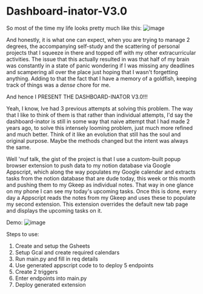 # Dashboard-inator-V3.0
So most of the time my life looks pretty much like this: 
![image](https://github.com/semisenioritis/Dashboard-inator-V3.0/assets/89476245/06af01d9-09da-4072-a126-1b41d624c90f)

And honestly, it is what one can expect, when you are trying to manage 2 degrees, the accompanying self-study and the scattering of personal projects that I squeeze in there and topped off with my other extracurricular activities. The issue that this actually resulted in was that half of my brain was constantly in a state of panic wondering if I was missing any deadlines and scampering all over the place just hoping that I wasn't forgetting anything. Adding to that the fact that I have a memory of a goldfish, keeping track of things was a _dense_ chore for me.

And hence I PRESENT THE DASHBOARD-INATOR V3.0!!!

Yeah, I know, Ive had 3 previous attempts at solving this problem. The way that I like to think of them is that rather than individual attempts, I'd say the dashboard-inator is still in some way that naive attempt that I had made 2 years ago, to solve this intensely looming problem, just much more refined and much better. Think of it like an evolution that still has the soul and original purpose. Maybe the methods changed but the intent was always the same. 

Well 'nuf talk, the gist of the project is that I use a custom-built popup browser extension to push data to my notion database via Google Appscript, which along the way populates my Google calendar and extracts tasks from the notion database that are dude today, this week or this month and pushing them to my Gkeep as individual notes. That way in one glance on my phone I can see my today's upcoming tasks. Once this is done, every day a Appscript reads the notes from my Gkeep and uses these to populate my second extension. This extension overrides the default new tab page and displays the upcoming tasks on it.


Demo:
![image](https://github.com/semisenioritis/Dashboard-inator-V3.0/assets/89476245/06dca7c3-37c4-4dc7-a6ef-09dee45445b6)



Steps to use:

1. Create and setup the Gsheets
2. Setup Gcal and create required calendars
3. Run main.py and fill in req details
4. Use generated appscript code to to deploy 5 endpoints
5. Create 2 triggers
6. Enter endpoints into main.py
7. Deploy generated extension
